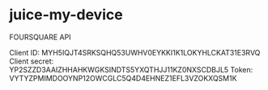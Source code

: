 juice-my-device
===============
FOURSQUARE API

Client ID: MYH5IQJT4SRKSQHQ53UWHV0EYKKI1K1LOKYHLCKAT31E3RVQ
Client secret: YP2SZZD3AAIZHHAHKWGKSINDTS5YXQTHJJ11KZ0NXSCDBJL5
Token: VYTYZPMIMDOOYNP12OWCGLC5Q4D4EHNEZ1EFL3VZOKXQSM1K
